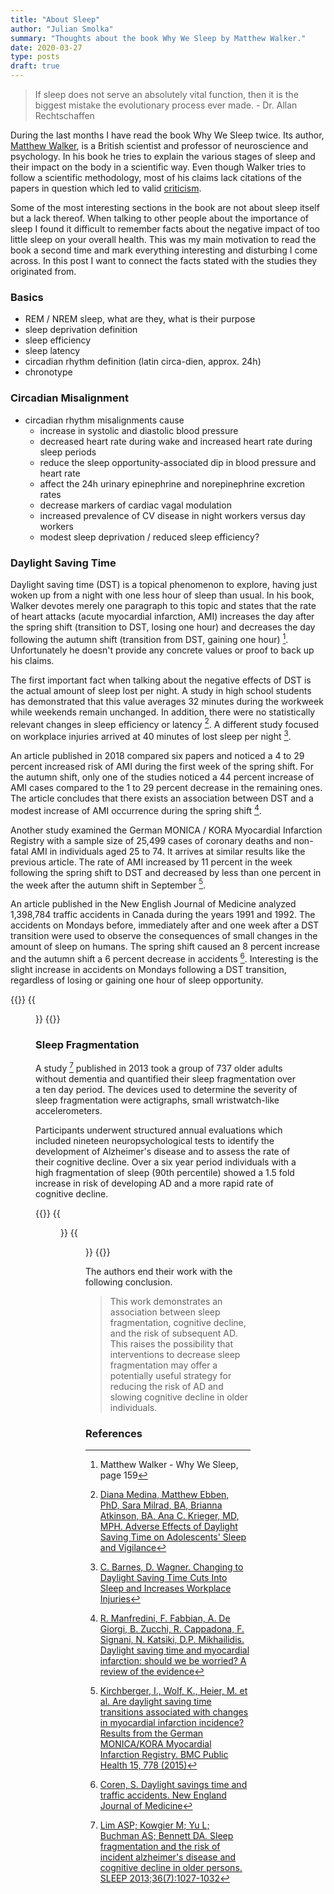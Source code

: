 ```yaml
---
title: "About Sleep"
author: "Julian Smolka"
summary: "Thoughts about the book Why We Sleep by Matthew Walker."
date: 2020-03-27
type: posts
draft: true
---
```


> If sleep does not serve an absolutely vital function, then it is the biggest mistake the evolutionary process ever made. - Dr. Allan Rechtschaffen

During the last months I have read the book Why We Sleep twice. Its author, [Matthew Walker](https://en.wikipedia.org/wiki/Matthew_Walker_(scientist)), is a British scientist and professor of neuroscience and psychology. In his book he tries to explain the various stages of sleep and their impact on the body in a scientific way. Even though Walker tries to follow a scientific methodology, most of his claims lack citations of the papers in question which led to valid [criticism](https://guzey.com/books/why-we-sleep/).

Some of the most interesting sections in the book are not about sleep itself but a lack thereof. When talking to other people about the importance of sleep I found it difficult to remember facts about the negative impact of too little sleep on your overall health. This was my main motivation to read the book a second time and mark everything interesting and disturbing I come across. In this post I want to connect the facts stated with the studies they originated from.

### Basics
<!--
Circadian rhythm
https://www.cell.com/current-biology/fulltext/S0960-9822(06)02609-1?_returnURL=https%3A%2F%2Flinkinghub.elsevier.com%2Fretrieve%2Fpii%2FS0960982206026091%3Fshowall%3Dtrue
-->

- REM / NREM sleep, what are they, what is their purpose
- sleep deprivation definition
- sleep efficiency
- sleep latency
- circadian rhythm definition (latin circa-dien, approx. 24h)
- chronotype

### Circadian Misalignment
<!-- https://www.pnas.org/content/113/10/E1402 -->
<!-- https://link.springer.com/article/10.1007/s11739-018-1900-4 -->
<!--
http://www.medicine.mcgill.ca/epidemiology/hanley/communicationCommunicationCommunication/nejm199604043341416.pdf
Major disasters, including the nuclear accident at Chernobyl, the Exxon Valdez oil
spill, and the destruction of the space shuttle Challenger, have
been linked to insufficient sleep, disrupted circadian rhythms,
or both on the part of involved supervisors and staff.2,3
 -->

- circadian rhythm misalignments cause
  - increase in systolic and diastolic blood pressure
  - decreased heart rate during wake and increased heart rate during sleep periods
  - reduce the sleep opportunity-associated dip in blood pressure and heart rate
  - affect the 24h urinary epinephrine and norepinephrine excretion rates
  - decrease markers of cardiac vagal modulation
  - increased prevalence of CV disease in night workers versus day workers
  - modest sleep deprivation / reduced sleep efficiency?

### Daylight Saving Time
Daylight saving time (DST) is a topical phenomenon to explore, having just woken up from a night with one less hour of sleep than usual. In his book, Walker devotes merely one paragraph to this topic and states that the rate of heart attacks (acute myocardial infarction, AMI) increases the day after the spring shift (transition to DST, losing one hour) and decreases the day following the autumn shift (transition from DST, gaining one hour) [^walker-wws-159]. Unfortunately he doesn't provide any concrete values or proof to back up his claims.

The first important fact when talking about the negative effects of DST is the actual amount of sleep lost per night. A study in high school students has demonstrated that this value averages 32 minutes during the workweek while weekends remain unchanged. In addition, there were no statistically relevant changes in sleep efficiency or latency [^medina-dst]. A different study focused on workplace injuries arrived at 40 minutes of lost sleep per night [^barnes-dst].

An article published in 2018 compared six papers and noticed a 4 to 29 percent increased risk of AMI during the first week of the spring shift. For the autumn shift, only one of the studies noticed a 44 percent increase of AMI cases compared to the 1 to 29 percent decrease in the remaining ones. The article concludes that there exists an association between DST and a modest increase of AMI occurrence during the spring shift [^manfredini-dst].

Another study examined the German MONICA / KORA Myocardial Infarction Registry with a sample size of 25,499 cases of coronary deaths and non-fatal AMI in individuals aged 25 to 74. It arrives at similar results like the previous article. The rate of AMI increased by 11 percent in the week following the spring shift to DST and decreased by less than one percent in the week after the autumn shift in September [^kirchberger-dst].

An article published in the New English Journal of Medicine analyzed 1,398,784 traffic accidents in Canada during the years 1991 and 1992. The accidents on Mondays before, immediately after and one week after a DST transition were used to observe the consequences of small changes in the amount of sleep on humans. The spring shift caused an 8 percent increase and the autumn shift a 6 percent decrease in accidents [^coren-dst]. Interesting is the slight increase in accidents on Mondays following a DST transition, regardless of losing or gaining one hour of sleep opportunity.

{{<figures>}}
 {{<figure src="sleep/dst-traffic-accidents.png" caption="Number of traffic accidents on the mondays before and after a DST transition" class="w-full sm:w-2/3">}}
{{</figures>}}

### Sleep Fragmentation
<!-- Todo: correlation at best -->
A study [^lim-sleep-fragmentation] published in 2013 took a group of 737 older adults without dementia and quantified their sleep fragmentation over a ten day period. The devices used to determine the severity of sleep fragmentation were actigraphs, small wristwatch-like accelerometers.

Participants underwent structured annual evaluations which included nineteen neuropsychological tests to identify the development of Alzheimer's disease and to assess the rate of their cognitive decline. Over a six year period individuals with a high fragmentation of sleep (90th percentile) showed a 1.5 fold increase in risk of developing AD and a more rapid rate of cognitive decline.

{{<figures>}}
  {{<figure src="sleep/sleep-fragmentation-ad-probability.jpg" caption="Expected risk of developing AD for high (solid line, 90th percentile) and low (dotted line, 10th percentile) levels of sleep fragmentation">}}
  {{<figure src="sleep/sleep-fragmentation-cognitive-decline.jpg" caption="Expected cognitive decline for high (solid line, 90th percentile) and low (dotted line, 10th percentile) levels of sleep fragmentation">}}
{{</figures>}}

The authors end their work with the following conclusion.

> This work demonstrates an association between sleep fragmentation, cognitive decline, and the risk of subsequent AD. This raises the possibility that interventions to decrease sleep fragmentation may offer a potentially useful strategy for reducing the risk of AD and slowing cognitive decline in older individuals.

<!-- Basics -->
<!-- Discuss difference between REM and NREM sleep -->
<!-- Define sleep deprivation P225, not insomnia -->
<!-- Sleep efficiency -->

### References
[^walker-wws-159]: Matthew Walker - Why We Sleep, page 159
[^manfredini-dst]: [R. Manfredini, F. Fabbian, A. De Giorgi, B. Zucchi, R. Cappadona, F. Signani, N. Katsiki, D.P. Mikhailidis. Daylight saving time and myocardial infarction: should we be worried? A review of the evidence](https://www.europeanreview.org/article/14306)
[^kirchberger-dst]: [Kirchberger, I., Wolf, K., Heier, M. et al. Are daylight saving time transitions associated with changes in myocardial infarction incidence? Results from the German MONICA/KORA Myocardial Infarction Registry. BMC Public Health 15, 778 (2015)](https://bmcpublichealth.biomedcentral.com/articles/10.1186/s12889-015-2124-4)
[^lim-sleep-fragmentation]: [Lim ASP; Kowgier M; Yu L; Buchman AS; Bennett DA. Sleep fragmentation and the risk of incident alzheimer's disease and cognitive decline in older persons. SLEEP 2013;36(7):1027-1032](https://www.ncbi.nlm.nih.gov/pmc/articles/PMC3669060/)
[^coren-dst]: [Coren, S. Daylight savings time and traffic accidents. New England Journal of Medicine](http://www.medicine.mcgill.ca/epidemiology/hanley/communicationCommunicationCommunication/nejm199604043341416.pdf)
[^medina-dst]: [Diana Medina, Matthew Ebben, PhD, Sara Milrad, BA, Brianna Atkinson, BA, Ana C. Krieger, MD, MPH. Adverse Effects of Daylight Saving Time on Adolescents' Sleep and Vigilance](https://jcsm.aasm.org/doi/10.5664/jcsm.4938#d3e609)
[^barnes-dst]: [C. Barnes, D. Wagner. Changing to Daylight Saving Time Cuts Into Sleep and Increases Workplace Injuries](https://www.apa.org/pubs/journals/releases/apl9451317.pdf)

<!--
# P11
- sleeping less than six or seven hours a night demolishes your immune system, doubles risk of cancer
- too little sleep swells concentrations of a hormone that makes you feel hungry

# P35
- spider web experiment

# P67
- humans cannot sleep back which they had previously lost

# P73
- abandoning regular siestas in Greece caused a 37 percent increased risk of death from heart disease across a six-year period, relative to whose who maintained regular daytime naps
- especially string on workingmen, where mortality risk increased by well over 60 percent
- men in still napping areas are four times more likely to reach the age of ninety as American males

# P83
- depriving infant rats of REM sleep causes
  - retarded gestational progress
  - stalled construction of the cerebral cortex
  - socially withdrawn and isolated adolescents and adults
- depriving infant rats of sleep causes
  - aberrant patterns of neural connectivity (synaptogenesis)

# P85
- infants of heavy drinking mothers showed a 200 percent reduction of vibrant electrical  activity

# P96
- study on thousands of older adults (controlling for other factors) shows that the lower an individuals sleep efficiency score the
  - higher their mortality risk
  - worse their physical health
  - more likely to supper from depression
  - less energy they report
  - the lower their cognitive function is
- every age effects if sleep is chronically disrupted
  - physical ailments
  - mental health instability
  - reduced alertness
  - impaired memory

# P123
- obtain anything less than eight of sleep a night, especially six
  - time to physical exhaustion drops by 10 to 30 percent
  - aerobic output is significantly reduced
  - similar impairments in limb extension force, vertical jump height
  - decreased peak and sustained muscle strength

# P124
- change of injury graphic

# P131
- 4 hours of sleep per night
  - 6 days: like going 24 hours no sleep, 400 percent increase in microsleeps
  - 11 days: like going 48 hours no sleep
- 6 hours of sleep per night
  - 10 days: like going 24 hours no sleep
- no signs of leveling out
  - performance would likely degrade over weeks and months

# P132
- in relation to previous page
- even after three nights of eights hours of sleep, individuals didn't return to baseline
- australian study
  - doing 19 hours without sleep caused the same cognitive impairment like being legally drunk (0.08% blood alcohol)

# P133
- increased car crash risk graphic

# P134
- after ten days of just seven hours of sleep, the brain is as dysfunctional as it would be after going without sleep for twenty-four hours

# P139
- the amygdala (strong emotion and fight-or-flight response) shows a well over 60 percent amplification in emotional reactivity in sleep deprived participants

# P140
- previous point might be caused by amygdala and prefrontal cortex decoupling
- those results have been achieved by a Japanese by restricting to five hours for five nights

# P141
- studies in adolescents have identified a link between sleep disruption and suicidal thoughts, suicide attempts and completion
- insufficient sleep has been linked to aggression, bullying and behavioral problems in children
- sleep disturbance is a recognized hallmark associated with addictive substance abuse
- insufficient sleep determines relapse rates in numerous addiction disorders because of lacking control of the prefrontal cortex

# P147
- Stickgold study

# P148
- lack of sleep is becoming recognized as a key lifestyle choice in the development of Alzheimer

# P151
- Nedergaard mouse study

# P152
- successfully treating ones sleep disorder delayed the onset of Alzheimer by five to ten years

# P155
- twenty large-scale epidemiological studies with millions of people over decades
  - the shorter you sleep the shorter your life
  - heart disease, obesity, dementia, diabetes and cancer have recognized links to a lack of sleep
- progressively shorter sleep was associated with 45 percent increased risk of developing and/or dying from coronary heart disease within seven or twenty-five years
- similar study with 4000 Japanese male works, fourteen-year period
  - 400 - 500 percent more likely to suffer one or more cardiac arrests when sleep six hours or less compare to normal

# P156
- adults above 45 years, sleep 6 hours or less are 200 percent more likely to have a heart attack or a stroke during their lifetime
- little sleep loss can increase blood pressure resulting in cardiac failure, ischemic heart disease, strokes or kidney failure
- one night of modest sleep reduction, even 1 - 2 hours, will significantly increase the systolic blood pressure in young, fit individuals

# P157
- individuals obtaining just <5/6 hours each night were 200-300% mre likely to suffer calcification of coronary arteries
- increased activity of the sympathetic nervous system
  - body remains in some degree of fight-or-flight
  - can last for years if untreated

# P158
- sympathetic nervous system
  - heart beats faster
  - volumetric rate of blood pumped through vasculature increases -> blood pressure
  - increase in stress hormone cortisol
- growth hormone, header of the body, is shut off by the state of sleep deprivation

# P159
- switching to daylight saving time causes a spike in heart attacks the following day

# P160
- far higher rates of type 2 diabetes in people reporting sleep <6 hours
- sleep 4 hours a night for 6 nights
  - 40 percent less effective in absorbing a standard dose of glucose (likely identified as pre diabetic)

# P161
- 4-5 hours of sleep for 1 week
  - far less receptive to insulin
- chronic sleep deprivation is recognized a one of the major contributors to the escalation of type 2 diabetes

# P162
- Cauter studies
  - strong rise of hunger pangs and increased reported appetite by the second day of short sleep
  - decreased concentration in leptin
  - increasing concentrations in ghrelin

# P163
- Cauter experiment

# P164
- sleep loss increases levels of endocannabinoids
  - stimulates appetite
  - increases desire to snack
  - overeating
- cravings for sweets, carbohydrate-rich foods and salty snacks increased by 30-40% when sleep was reduced by several hours each night

# P165
- prefrontal cortex activity is reduced by a lack of sleep
- sleep deprived people ate 600 extra calories when sleep deprived

# P166
- epidemic of sleep is like to be a key contributor to the epidemic of obesity
- obesity sleep graphic

# P167
- 3-years-olds sleeping just 10.5h or less have a 45% increase of being obese by age 7 than those who get 12
- 5.5h of sleep opportunity cause 70% of weight loss to be lean body mass (muscle), overwise 50% from fat
- short sleep
  - increases hunger
  - compromises impulse control
  - decreases feeling of food satisfaction
  - prevents effective weight loss when dieting
- limit people to 5h of sleep for one week
  - drops in testosterone levels
  - age by 10-15 years in terms of testosterone virility

# P168
- men sleep to little or bad quality have a 29% lower sperm count, sperms are deformed, small testicles

# P169
- people after one night of short sleep look more fatigued, less healthy and less attractive

# P170
- measure sleep of 150 people for one week
  - quarantined, infected with rhinovirus
  - the less sleep, the more like to be infected
  - ~5h -> 50% infection rate
  - >7h -> 13% infection rate
- discovery in 2002
  - flu shot study

# P172
- single night of 4h sleep removed 70% of the natural killer cells in the immune system
- negative results on night time shift recognized in countries like Denmark

# P173
- large study of almost 25k people, those sleeping <6h
  - 40% increased risk of developing cancer
  - similar in 75k woman study

# P174
- Gozal studies
- sleep deprived mice experience a 200% increase in speed and size of cancer growth
- tumors are more aggressive in sleep deprived mice
- sleep loss diminishes one form of tumor associated macrophages (immune cells) that combat cancer
- WHO nighttime shift work as probably carcinogenic

# P175/176
- gene stuff

# P202
- removing REM sleep removed ability to read the social world

# P228
- sympathetic nervous system
  - increased heart rate, blood flow, metabolic rate, release of stress negotiating chemicals such as cortisol

# P243
- based on epidemiological data, adults sleep 6.75h average would be predicted to live inly into their early sixties

# P244
- relationship between sleep and mortality risk is not linear

# P252/253
- alcohol fragments sleep, litters night with brief awakenings -> not continuous and not restorative
- alcoholics show little in the way of identifiable REM sleep
  - long stretches cause a high pressure of REM sleep
  - spills into wakefulness -> hallucinations and delusions ("delirium tremens")

# P254
- alcohol study

# P259
- no other species demonstrates unnatural act of prematurely terminating sleep
- alarm clocks cause spike in blood pressure, shock acceleration in heart rate cause by explosive burst of activity by the sympathetic nervous system
- snooze inflicts this state multiple times
-->
